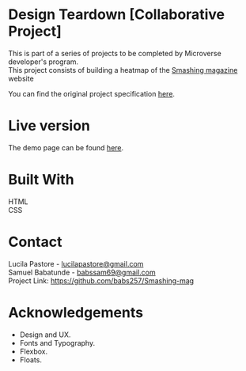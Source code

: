 # Design Teardown [Collaborative Project]
This is part of a series of projects to be completed by Microverse developer's program.<br>
This project consists of building a heatmap of the [Smashing magazine](https://www.smashingmagazine.com/) website

You can find the original project specification [here](https://www.theodinproject.com/courses/html5-and-css3/lessons/design-teardown).
# Live version
The demo page can be found [here](#).

# Built With
HTML<br>
CSS

# Contact
Lucila Pastore - lucilapastore@gmail.com<br>
Samuel Babatunde - babssam69@gmail.com<br>
Project Link: https://github.com/babs257/Smashing-mag

# Acknowledgements
- Design and UX.<br>
- Fonts and Typography.<br>
- Flexbox.<br>
- Floats.
